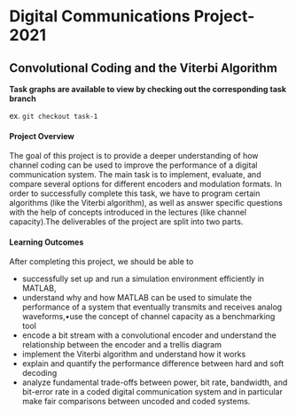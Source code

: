 # Digital Communications Project-2021

## Convolutional Coding and the Viterbi Algorithm

**Task graphs are available to view by checking out the corresponding task branch**

ex. `git checkout task-1`

#### Project Overview

The goal of this project is to provide a deeper understanding of how channel coding can be used to improve the performance of a digital communication system. The main task is to implement, evaluate, and compare several options for different encoders and modulation formats. In order to successfully complete this task, we have to program certain algorithms (like the Viterbi algorithm), as well as answer specific questions with the help of concepts introduced in the lectures (like channel capacity).The deliverables of the project are split into two parts.

#### Learning Outcomes 

After completing this project, we should be able to

- successfully set up and run a simulation environment efficiently in MATLAB,
- understand why and how MATLAB can be used to simulate the performance of a system that eventually transmits and receives analog waveforms,•use the concept of channel capacity as a benchmarking tool 
- encode a bit stream with a convolutional encoder and understand the relationship between the encoder and a trellis diagram
- implement the Viterbi algorithm and understand how it works
- explain and quantify the performance difference between hard and soft decoding
- analyze fundamental trade-offs between power, bit rate, bandwidth, and bit-error rate in a coded digital communication system and in particular make fair comparisons between uncoded and coded systems.
